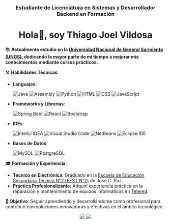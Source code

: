<h3 align="center">
  Estudiante de Licenciatura en Sistemas y Desarrollador Backend en Formación
</h3>

<h1 align="center">
  Hola👋, soy Thiago Joel Vildosa
</h1>

📚 **Actualmente estudio en la [Universidad Nacional de General Sarmiento (UNGS)](https://www.ungs.edu.ar/), dedicando la mayor parte de mi tiempo a mejorar mis conocimientos mediante cursos prácticos.**

🛠 **Habilidades Técnicas**:
- **Lenguajes**:
  <p>
    <img src="https://img.shields.io/badge/Java-007396?style=for-the-badge&logo=java&logoColor=white" alt="Java"/>
    <img src="https://img.shields.io/badge/Assembly-6E4C13?style=for-the-badge&logo=assembly&logoColor=white" alt="Assembly"/>
    <img src="https://img.shields.io/badge/Python-3776AB?style=for-the-badge&logo=python&logoColor=white" alt="Python"/>
    <img src="https://img.shields.io/badge/HTML5-E34F26?style=for-the-badge&logo=html5&logoColor=white" alt="HTML"/>
    <img src="https://img.shields.io/badge/CSS3-1572B6?style=for-the-badge&logo=css3&logoColor=white" alt="CSS"/>
    <img src="https://img.shields.io/badge/JavaScript-F7DF1E?style=for-the-badge&logo=javascript&logoColor=black" alt="JavaScript"/>
  </p>
- **Frameworks y Librerías**:
  <p>
    <img src="https://img.shields.io/badge/Spring_Boot-6DB33F?style=for-the-badge&logo=spring-boot&logoColor=white" alt="Spring Boot"/>
    <img src="https://img.shields.io/badge/React-61DAFB?style=for-the-badge&logo=react&logoColor=black" alt="React"/>
    <img src="https://img.shields.io/badge/Bootstrap-563D7C?style=for-the-badge&logo=bootstrap&logoColor=white" alt="Bootstrap"/>
  </p>
- **IDEs**:
  <p>
    <img src="https://img.shields.io/badge/IntelliJ_IDEA-000000?style=for-the-badge&logo=intellij-idea&logoColor=white" alt="IntelliJ IDEA"/>
    <img src="https://img.shields.io/badge/Visual_Studio_Code-007ACC?style=for-the-badge&logo=visual-studio-code&logoColor=white" alt="Visual Studio Code"/>
    <img src="https://img.shields.io/badge/NetBeans-1B6AC6?style=for-the-badge&logo=apache-netbeans-ide&logoColor=white" alt="NetBeans"/>
    <img src="https://img.shields.io/badge/Eclipse_IDE-2C2255?style=for-the-badge&logo=eclipse-ide&logoColor=white" alt="Eclipse IDE"/>
  </p>
- **Bases de Datos**:
  <p>
    <img src="https://img.shields.io/badge/MySQL-4479A1?style=for-the-badge&logo=mysql&logoColor=white" alt="MySQL"/>
    <img src="https://img.shields.io/badge/PostgreSQL-336791?style=for-the-badge&logo=postgresql&logoColor=white" alt="PostgreSQL"/>
  </p>

🎓 **Formación y Experiencia**:
- **Técnico en Electrónica**: Graduado en la [Escuela de Educación Secundaria Técnica N°2 (EEST N°2)](https://ejemplos.com/) de José C. Paz.
- **Práctica Profesionalizante**: Adquirí experiencia práctica en la reparación y mantenimiento de equipos informáticos en [Telered](https://www.telered.com.ar).

🚀 **Objetivo**:
Seguir aprendiendo y desarrollándome como profesional para contribuir con soluciones innovadoras y efectivas en el ámbito tecnológico.

<p align="center">
  <a href="https://www.linkedin.com/in/thiago-joel-vildosa/"><img src="https://img.shields.io/badge/LinkedIn-000?style=for-the-badge&logo=linkedin&logoColor=0E76A8"/></a>
  <a href="https://github.com/thiagov2a"><img src="https://img.shields.io/badge/GitHub-000?style=for-the-badge&logo=github&logoColor=white"/></a>
</p>

